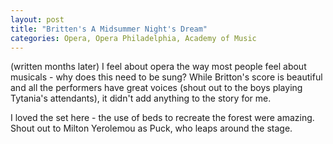 ```yaml
---
layout: post
title: "Britten's A Midsummer Night's Dream"
categories: Opera, Opera Philadelphia, Academy of Music
---
```

(written months later)
I feel about opera the way most people feel about musicals - why does this need to be sung? While Britton's score is beautiful and all the performers have great voices (shout out to the boys playing Tytania's attendants), it didn't add anything to the story for me.

I loved the set here - the use of beds to recreate the forest were amazing. Shout out to Milton Yerolemou as Puck, who leaps around the stage.
